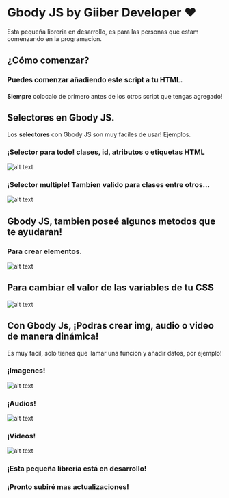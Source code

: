 # Gbody JS by Giiber Developer ❤

Esta pequeña libreria en desarrollo, es para las personas que estam comenzando en la programacion.

## ¿Cómo comenzar?

### Puedes comenzar añadiendo este script a tu HTML.
#### <script src="https://github.com/Tufowin/GbodyJS/blob/main/Gbody.js."></script>

**Siempre** colocalo de primero antes de los otros script que tengas agregado!

## Selectores en Gbody JS.
Los **selectores** con Gbody JS son muy faciles de usar! Ejemplos.

### ¡Selector para todo! clases, id, atributos o etiquetas HTML
![alt text](https://i.ibb.co/0s2sX55/Selectores.png)

### ¡Selector multiple! Tambien valido para clases entre otros...
![alt text](https://i.ibb.co/khmxvkY/multiple.png)


## Gbody JS, tambien poseé algunos metodos que te ayudaran!

### Para crear elementos.
![alt text](https://i.ibb.co/vhLRgD1/crear.png)

## Para cambiar el valor de las variables de tu CSS
![alt text](https://i.ibb.co/vknmdpB/variables.png)


## Con Gbody Js, ¡Podras crear img, audio o video de manera dinámica!

Es muy facil, solo tienes que llamar una funcion y añadir datos, por ejemplo!

### ¡Imagenes!
![alt text](https://i.ibb.co/J5DcTbQ/image.png)

### ¡Audios!
![alt text](https://i.ibb.co/tmXqRVC/audio.png)

### ¡Videos!
![alt text](https://i.ibb.co/h8Jx1dY/video.png)

### ¡Esta pequeña libreria está en desarrollo!
### ¡Pronto subiré mas actualizaciones!
